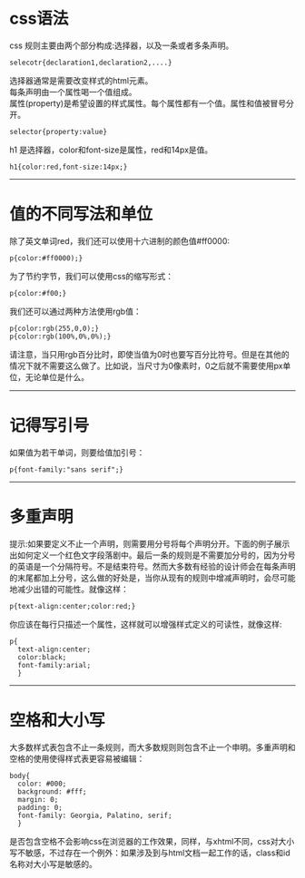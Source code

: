 # css语法
css 规则主要由两个部分构成:选择器，以及一条或者多条声明。
```
selecotr{declaration1,declaration2,....} 
```
选择器通常是需要改变样式的html元素。  
每条声明由一个属性喝一个值组成。  
属性(property)是希望设置的样式属性。每个属性都有一个值。属性和值被冒号分开。
```
selector{property:value}
```
h1 是选择器，color和font-size是属性，red和14px是值。
```
h1{color:red,font-size:14px;}
```
****
# 值的不同写法和单位
除了英文单词red，我们还可以使用十六进制的颜色值#ff0000:
```
p{color:#ff0000);}
```
为了节约字节，我们可以使用css的缩写形式：
```
p{color:#f00;}
```
我们还可以通过两种方法使用rgb值：
```
p{color:rgb(255,0,0);}
p{color:rgb(100%,0%,0%);}
```
请注意，当只用rgb百分比时，即使当值为0时也要写百分比符号。但是在其他的情况下就不需要这么做了。比如说，当尺寸为0像素时，0之后就不需要使用px单位，无论单位是什么。
****
# 记得写引号
如果值为若干单词，则要给值加引号：
```
p{font-family:"sans serif";}
```
****
# 多重声明
提示:如果要定义不止一个声明，则需要用分号将每个声明分开。下面的例子展示出如何定义一个红色文字段落剧中。最后一条的规则是不需要加分号的，因为分号的英语是一个分隔符号。不是结束符号。然而大多数有经验的设计师会在每条声明的末尾都加上分号，这么做的好处是，当你从现有的规则中增减声明时，会尽可能地减少出错的可能性。就像这样：
```
p{text-align:center;color:red;}
```
你应该在每行只描述一个属性，这样就可以增强样式定义的可读性，就像这样:
```
p{
  text-align:center;
  color:black;
  font-family:arial;
  }
```
****
# 空格和大小写
大多数样式表包含不止一条规则，而大多数规则则包含不止一个申明。多重声明和空格的使用使得样式表更容易被编辑：
```
body{
  color: #000;
  background: #fff;
  margin: 0;
  padding: 0;
  font-family: Georgia, Palatino, serif;
  }
```
是否包含空格不会影响css在浏览器的工作效果，同样，与xhtml不同，css对大小写不敏感，不过存在一个例外：如果涉及到与html文档一起工作的话，class和id名称对大小写是敏感的。
